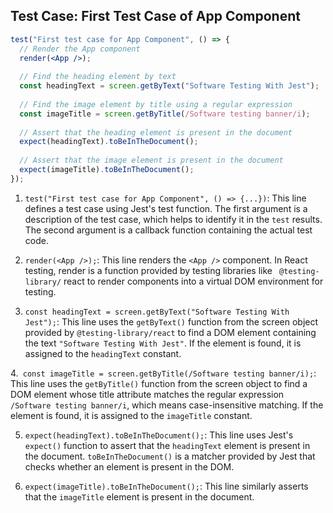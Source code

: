 ## Test Case: First Test Case of App Component

```jsx
test("First test case for App Component", () => {
  // Render the App component
  render(<App />);
  
  // Find the heading element by text
  const headingText = screen.getByText("Software Testing With Jest");
  
  // Find the image element by title using a regular expression
  const imageTitle = screen.getByTitle(/Software testing banner/i);
  
  // Assert that the heading element is present in the document
  expect(headingText).toBeInTheDocument();
  
  // Assert that the image element is present in the document
  expect(imageTitle).toBeInTheDocument();
});
```

1. `test("First test case for App Component", () => {...})`: This line defines a test case using Jest's test function. The first argument is a description of the test case, which helps to identify it in the `test` results. The second argument is a callback function containing the actual test code.

2. `render(<App />);`: This line renders the `<App />` component. In React testing, render is a function provided by testing libraries like ` @testing-library/` react to render components into a virtual DOM environment for testing.

3. `const headingText = screen.getByText("Software Testing With Jest");`: This line uses the `getByText()` function from the screen object provided by `@testing-library/react` to find a DOM element containing the text `"Software Testing With Jest"`. If the element is found, it is assigned to the `headingText` constant.

4.` const imageTitle = screen.getByTitle(/Software testing banner/i);`: This line uses the `getByTitle()` function from the screen object to find a DOM element whose title attribute matches the regular expression `/Software testing banner/i`, which means case-insensitive matching. If the element is found, it is assigned to the `imageTitle` constant.

5. `expect(headingText).toBeInTheDocument();`: This line uses Jest's `expect()` function to assert that the `headingText` element is present in the document. `toBeInTheDocument()` is a matcher provided by Jest that checks whether an element is present in the DOM.

6. `expect(imageTitle).toBeInTheDocument();`: This line similarly asserts that the `imageTitle` element is present in the document.
